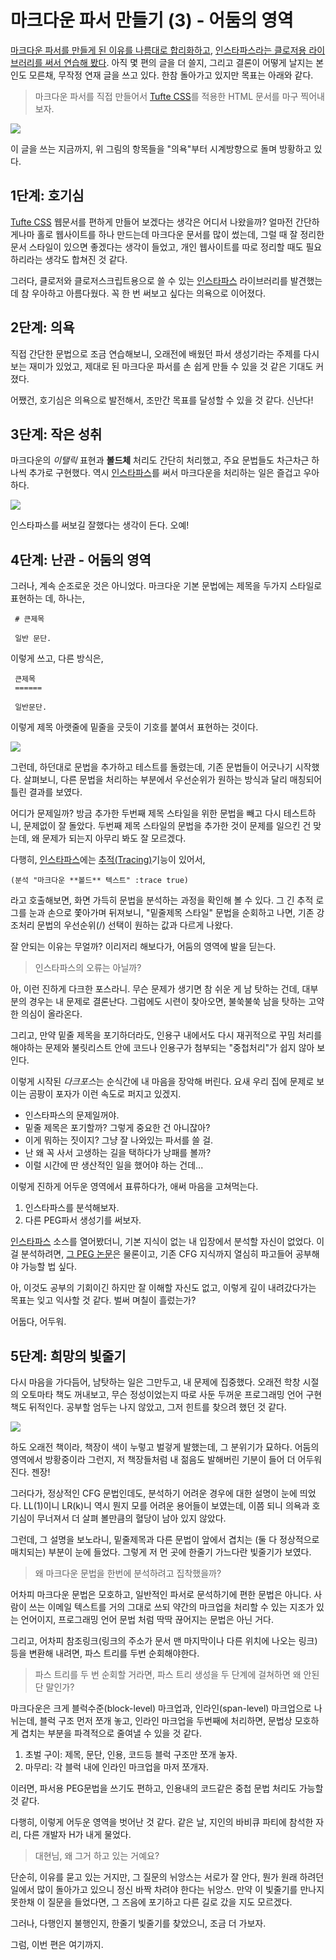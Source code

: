 # 마크다운 파서 만들기 (3) - 어둠의 영역

[마크다운 파서를 만들게 된 이유를 나름대로 합리화하고][1], [인스타파스라는 클로저용 라이브러리를 써서 연습해 봤다][2]. 아직 몇 편의 글을 더 쓸지, 그리고 결론이 어떻게 날지는 본인도 모른채, 무작정 연재 글을 쓰고 있다. 한참 돌아가고 있지만 목표는 아래와 같다.

> 마크다운 파서를 직접 만들어서 [Tufte CSS]를 적용한 HTML 문서를 마구 찍어내 보자.

![](instaparse/darkside.png)

이 글을 쓰는 지금까지, 위 그림의 항목들을 "의욕"부터 시계방향으로 돌며 방황하고 있다.

## 1단계: 호기심

[Tufte CSS][] 웹문서를 편하게 만들어 보겠다는 생각은 어디서 나왔을까? 얼마전 간단하게나마 홀로 웹사이트를 하나 만드는데 마크다운 문서를 많이 썼는데, 그럴 때 잘 정리한 문서 스타일이 있으면 좋겠다는 생각이 들었고, 개인 웹사이트를 따로 정리할 때도 필요하리라는 생각도 합쳐진 것 같다.

그러다, 클로저와 클로저스크립트용으로 쓸 수 있는 [인스타파스][] 라이브러리를 발견했는데 참 우아하고 아름다웠다. 꼭 한 번 써보고 싶다는 의욕으로 이어졌다.

## 2단계: 의욕

직접 간단한 문법으로 조금 연습해보니, 오래전에 배웠던 파서 생성기라는 주제를 다시 보는 재미가 있었고, 제대로 된 마크다운 파서를 손 쉽게 만들 수 있을 것 같은 기대도 커졌다.

어쨌건, 호기심은 의욕으로 발전해서, 조만간 목표를 달성할 수 있을 것 같다. 신난다!

## 3단계: 작은 성취

마크다운의 *이탤릭* 표현과 **볼드체** 처리도 간단히 처리했고, 주요 문법들도 차근차근 하나씩 추가로 구현했다. 역시 [인스타파스]를 써서 마크다운을 처리하는 일은 즐겁고 우아하다.

![](instaparse/basic-md.png)

인스타파스를 써보길 잘했다는 생각이 든다. 오예!

## 4단계: 난관 - 어둠의 영역

그러나, 계속 순조로운 것은 아니었다. 마크다운 기본 문법에는 제목을 두가지 스타일로 표현하는 데, 하나는,

     # 큰제목

     일반 문단.

이렇게 쓰고, 다른 방식은,

     큰제목
     ======

     일반문단.

이렇게 제목 아랫줄에 밑줄을 긋듯이 기호를 붙여서 표현하는 것이다.

![](instaparse/building-high.png)

그런데, 하던대로 문법을 추가하고 테스트를 돌렸는데, 기존 문법들이 어긋나기 시작했다. 살펴보니, 다른 문법을 처리하는 부분에서 우선순위가 원하는 방식과 달리 매칭되어 틀린 결과를 보였다.

어디가 문제일까? 방금 추가한 두번째 제목 스타일을 위한 문법을 빼고 다시 테스트하니, 문제없이 잘 돌았다. 두번째 제목 스타일의 문법을 추가한 것이 문제를 일으킨 건 맞는데, 왜 문제가 되는지 아무리 봐도 잘 모르겠다.

다행히, [인스타파스]에는 [추적(Tracing)](https://github.com/Engelberg/instaparse/blob/master/docs/Tracing.md)기능이 있어서,

    (분석 "마크다운 **볼드** 텍스트" :trace true)

라고 호출해보면, 화면 가득히 문법을 분석하는 과정을 확인해 볼 수 있다. 그 긴 추적 로그를 눈과 손으로 쫓아가며 뒤져보니, "밑줄제목 스타일" 문법을 순회하고 나면, 기존 강조처리 문법의 우선순위(/) 선택이 원하는 값과 다르게 나왔다.

잘 안되는 이유는 무얼까? 이리저리 해보다가, 어둠의 영역에 발을 딛는다.

> 인스타파스의 오류는 아닐까?

아, 이런 진하게 다크한 포스라니. 무슨 문제가 생기면 참 쉬운 게 남 탓하는 건데, 대부분의 경우는 내 문제로 결론난다. 그럼에도 시련이 찾아오면, 불쑥불쑥 남을 탓하는 고약한 의심이 올라온다.

그리고, 만약 밑줄 제목을 포기하더라도, 인용구 내에서도 다시 재귀적으로 꾸밈 처리를 해야하는 문제와 불릿리스트 안에 코드나 인용구가 첨부되는 "중첩처리"가 쉽지 않아 보인다.

이렇게 시작된 *다크포스*는 순식간에 내 마음을 장악해 버린다. 요새 우리 집에 문제로 보이는 곰팡이 포자가 이런 속도로 퍼지고 있겠지.

* 인스타파스의 문제일꺼야.
* 밑줄 제목은 포기할까? 그렇게 중요한 건 아니잖아?
* 이게 뭐하는 짓이지? 그냥 잘 나와있는 파서를 쓸 걸.
* 난 왜 꼭 사서 고생하는 길을 택하다가 낭패를 볼까?
* 이럴 시간에 딴 생산적인 일을 했어야 하는 건데...

이렇게 진하게 어두운 영역에서 표류하다가, 애써 마음을 고쳐먹는다.

1. 인스타파스를 분석해보자.
1. 다른 PEG파서 생성기를 써보자.

[인스타파스] 소스를 열어봤더니, 기본 지식이 없는 내 입장에서 분석할 자신이 없었다. 이걸 분석하려면, [그 PEG 논문](http://www.brynosaurus.com/pub/lang/peg.pdf)은 물론이고, 기존 CFG 지식까지 열심히 파고들어 공부해야 가능할 법 싶다.

아, 이것도 공부의 기회이긴 하지만 잘 이해할 자신도 없고, 이렇게 깊이 내려갔다가는 목표는 잊고 익사할 것 같다. 벌써 며칠이 흘렀는가?

어둡다, 어두워.

## 5단계: 희망의 빛줄기

다시 마음을 가다듬어, 남탓하는 일은 그만두고, 내 문제에 집중했다. 오래전 학창 시절의 오토마타 책도 꺼내보고, 무슨 정성이었는지 따로 사둔 두꺼운 프로그래밍 언어 구현 책도 뒤적인다. 공부할 엄두는 나지 않았고, 그저 힌트를 찾으려 했던 것 같다.

![](instaparse/automata-book.jpg)

하도 오래전 책이라, 책장이 색이 누렇고 벌겋게 발했는데, 그 분위기가 묘하다. 어둠의 영역에서 방황중이라 그런지, 저 책장들처럼 내 젊음도 발해버린 기분이 들어 더 어두워진다. 젠장!

그러다가, 정상적인 CFG 문법인데도, 분석하기 어려운 경우에 대한 설명이 눈에 띄었다. LL(1)이니 LR(k)니 역시 뭔지 모를 어려운 용어들이 보였는데, 이쯤 되니 의욕과 호기심이 무너져서 더 살펴 볼만큼의 혈당이 남아 있지 않았다.

그런데, 그 설명을 보노라니, 밑줄제목과 다른 문법이 앞에서 겹치는 (둘 다 정상적으로 매치되는) 부분이 눈에 들었다. 그렇게 저 먼 곳에 한줄기 가느다란 빛줄기가 보였다.

> 왜 마크다운 문법을 한번에 분석하려고 집착했을까?

어차피 마크다운 문법은 모호하고, 일반적인 파서로 문석하기에 편한 문법은 아니다. 사람이 쓰는 이메일 텍스트를 거의 그대로 쓰되 약간의 마크업을 처리할 수 있는 지조가 있는 언어이지, 프로그래밍 언어 문법 처럼 딱딱 끊어지는 문법은 아닌 거다.

그리고, 어차피 참조링크(링크의 주소가 문서 맨 마지막이나 다른 위치에 나오는 링크)등을 변환해 내려면, 파스 트리를 두번 순회해야한다.

> 파스 트리를 두 번 순회할 거라면, 파스 트리 생성을 두 단계에 걸쳐하면 왜 안된단 말인가?

마크다운은 크게 블럭수준(block-level) 마크업과, 인라인(span-level) 마크업으로 나뉘는데, 블럭 구조 먼저 쪼개 놓고, 인라인 마크업을 두번째에 처리하면, 문법상 모호하게 겹치는 부분을 파격적으로 줄여낼 수 있을 것 같다.

1. 초벌 구이: 제목, 문단, 인용, 코드등 블럭 구조만 쪼개 놓자.
2. 마무리: 각 블럭 내에 인라인 마크업을 마저 쪼개자.

이러면, 파서용 PEG문법을 쓰기도 편하고, 인용내의 코드같은 중첩 문법 처리도 가능할 것 같다.

다행히, 이렇게 어두운 영역을 벗어난 것 같다. 같은 날, 지인의 바비큐 파티에 참석한 자리, 다른 개발자 H가 내게 물었다.

> 대현님, 왜 그거 하고 있는 거예요?

단순히, 이유를 묻고 있는 거지만, 그 질문의 뉘앙스는 서로가 잘 안다, 뭔가 원래 하려던 일에서 많이 돌아가고 있으니 정신 바짝 차려야 한다는 뉘앙스. 만약 이 빛줄기를 만나지 못한채 이 질문을 들었다면, 그 즈음에 포기하고 다른 길로 갔을 지도 모르겠다.

그러나, 다행인지 불행인지, 한줄기 빛줄기를 찾았으니, 조금 더 가보자.

그럼, 이번 편은 여기까지.

[Tufte CSS]: http://edwardtufte.github.io/tufte-css/
[인스타파스]: https://github.com/Engelberg/instaparse
[1]: https://medium.com/happyprogrammer-in-jeju/마크다운-파서-만들기-1-합리화와-사전조사-932a269b7233
[2]: https://medium.com/happyprogrammer-in-jeju/마크다운-파서-만들기-2-인스타파서-연습-12b2291a9f8b
